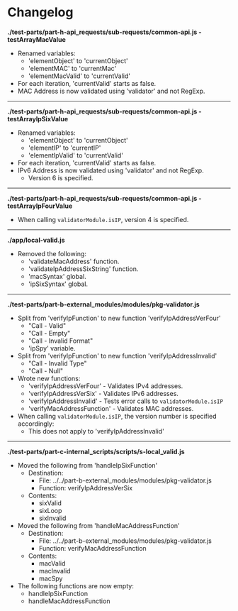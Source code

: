 # Changelog

**./test-parts/part-h-api_requests/sub-requests/common-api.js - testArrayMacValue**
* Renamed variables:
	* 'elementObject' to 'currentObject'
	* 'elementMAC' to 'currentMac'
	* 'elementMacValid' to 'currentValid'
* For each iteration, 'currentValid' starts as false.
* MAC Address is now validated using 'validator' and not RegExp.

---

**./test-parts/part-h-api_requests/sub-requests/common-api.js - testArrayIpSixValue**
* Renamed variables:
	* 'elementObject' to 'currentObject'
	* 'elementIP' to 'currentIP'
	* 'elementIpValid' to 'currentValid'
* For each iteration, 'currentValid' starts as false.
* IPv6 Address is now validated using 'validator' and not RegExp.
	* Version 6 is specified.

---

**./test-parts/part-h-api_requests/sub-requests/common-api.js - testArrayIpFourValue**
* When calling `validatorModule.isIP`, version 4 is specified.

---

**./app/local-valid.js**
* Removed the following:
	* 'validateMacAddress' function.
	* 'validateIpAddressSixString' function.
	* 'macSyntax' global.
	* 'ipSixSyntax' global.

---

**./test-parts/part-b-external_modules/modules/pkg-validator.js**
* Split from 'verifyIpFunction' to new function  'verifyIpAddressVerFour'
	* "Call - Valid"
	* "Call - Empty"
	* "Call - Invalid Format"
	* 'ipSpy' variable.
* Split from 'verifyIpFunction' to new function  'verifyIpAddressInvalid'
	* "Call - Invalid Type"
	* "Call - Null"
* Wrote new functions:
	* 'verifyIpAddressVerFour' - Validates IPv4 addresses.
	* 'verifyIpAddressVerSix' - Validates IPv6 addresses.
	* 'verifyIpAddressInvalid' - Tests error calls to `validatorModule.isIP`
	* 'verifyMacAddressFunction' - Validates MAC addresses.
* When calling `validatorModule.isIP`, the version number is specified accordingly:
	* This does not apply to 'verifyIpAddressInvalid'

---

**./test-parts/part-c-internal_scripts/scripts/s-local_valid.js**
* Moved the following from 'handleIpSixFunction'
	* Destination:
		* File: ../../part-b-external_modules/modules/pkg-validator.js
		* Function: verifyIpAddressVerSix
	* Contents:
		* sixValid
		* sixLoop
		* sixInvalid
* Moved the following from 'handleMacAddressFunction'
	* Destination:
		* File: ../../part-b-external_modules/modules/pkg-validator.js
		* Function: verifyMacAddressFunction
	* Contents:
		* macValid
		* macInvalid
		* macSpy
* The following functions are now empty:
	* handleIpSixFunction
	* handleMacAddressFunction
